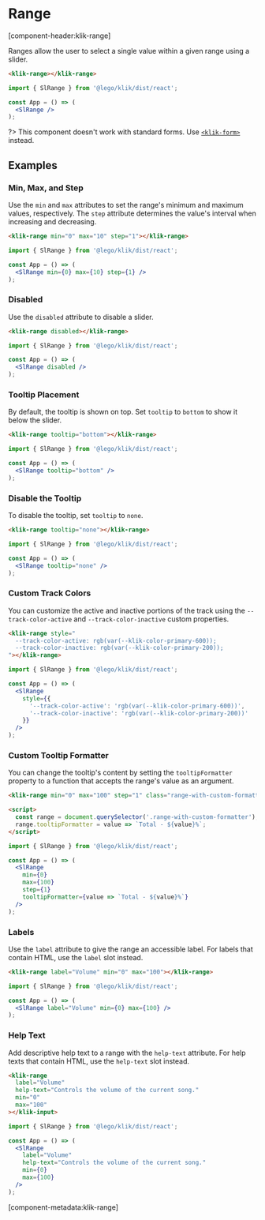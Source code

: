 # Range

[component-header:klik-range]

Ranges allow the user to select a single value within a given range using a slider.

```html preview
<klik-range></klik-range>
```

```jsx react
import { SlRange } from '@lego/klik/dist/react';

const App = () => (
  <SlRange />
);
```

?> This component doesn't work with standard forms. Use [`<klik-form>`](/components/form) instead.

## Examples

### Min, Max, and Step

Use the `min` and `max` attributes to set the range's minimum and maximum values, respectively. The `step` attribute determines the value's interval when increasing and decreasing.

```html preview
<klik-range min="0" max="10" step="1"></klik-range>
```

```jsx react
import { SlRange } from '@lego/klik/dist/react';

const App = () => (
  <SlRange min={0} max={10} step={1} />
);
```

### Disabled

Use the `disabled` attribute to disable a slider.

```html preview
<klik-range disabled></klik-range>
```


```jsx react
import { SlRange } from '@lego/klik/dist/react';

const App = () => (
  <SlRange disabled />
);
```

### Tooltip Placement

By default, the tooltip is shown on top. Set `tooltip` to `bottom` to show it below the slider.

```html preview
<klik-range tooltip="bottom"></klik-range>
```

```jsx react
import { SlRange } from '@lego/klik/dist/react';

const App = () => (
  <SlRange tooltip="bottom" />
);
```

### Disable the Tooltip

To disable the tooltip, set `tooltip` to `none`.

```html preview
<klik-range tooltip="none"></klik-range>
```

```jsx react
import { SlRange } from '@lego/klik/dist/react';

const App = () => (
  <SlRange tooltip="none" />
);
```

### Custom Track Colors

You can customize the active and inactive portions of the track using the `--track-color-active` and `--track-color-inactive` custom properties.

```html preview
<klik-range style="
  --track-color-active: rgb(var(--klik-color-primary-600));
  --track-color-inactive: rgb(var(--klik-color-primary-200));
"></klik-range>
```

```jsx react
import { SlRange } from '@lego/klik/dist/react';

const App = () => (
  <SlRange 
    style={{
      '--track-color-active': 'rgb(var(--klik-color-primary-600))',
      '--track-color-inactive': 'rgb(var(--klik-color-primary-200))'
    }}
  />
);
```

### Custom Tooltip Formatter

You can change the tooltip's content by setting the `tooltipFormatter` property to a function that accepts the range's value as an argument.

```html preview
<klik-range min="0" max="100" step="1" class="range-with-custom-formatter"></klik-range>

<script>
  const range = document.querySelector('.range-with-custom-formatter');
  range.tooltipFormatter = value => `Total - ${value}%`;
</script>
```

```jsx react
import { SlRange } from '@lego/klik/dist/react';

const App = () => (
  <SlRange 
    min={0}
    max={100}
    step={1}
    tooltipFormatter={value => `Total - ${value}%`}
  />
);
```

### Labels

Use the `label` attribute to give the range an accessible label. For labels that contain HTML, use the `label` slot instead.

```html preview
<klik-range label="Volume" min="0" max="100"></klik-range>
```

```jsx react
import { SlRange } from '@lego/klik/dist/react';

const App = () => (
  <SlRange label="Volume" min={0} max={100} />
);
```

### Help Text

Add descriptive help text to a range with the `help-text` attribute. For help texts that contain HTML, use the `help-text` slot instead.

```html preview
<klik-range 
  label="Volume" 
  help-text="Controls the volume of the current song."
  min="0"
  max="100"
></klik-input>
```

```jsx react
import { SlRange } from '@lego/klik/dist/react';

const App = () => (
  <SlRange 
    label="Volume" 
    help-text="Controls the volume of the current song."
    min={0}
    max={100}
  />
);
```

[component-metadata:klik-range]
